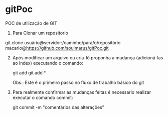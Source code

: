 # gitPoc
POC de utilização de GIT

1) Para Clonar um repositorio 

git clone usuário@servidor:/caminho/para/o/repositório
		  macario@https://github.com/soulmarus/gitPoc.git

2) Após modificar um arquivo ou cria-ló proponha a mudança (adicioná-las ao Index) executando o comando:

	git add <arquivo>
	git add *

	Obs.: Este é o primeiro passo no fluxo de trabalho básico do git
	
3) Para realmente confirmar as mudanças feitas é necessario realizar executar o comando commit:

	git commit -m "comentários das alterações"